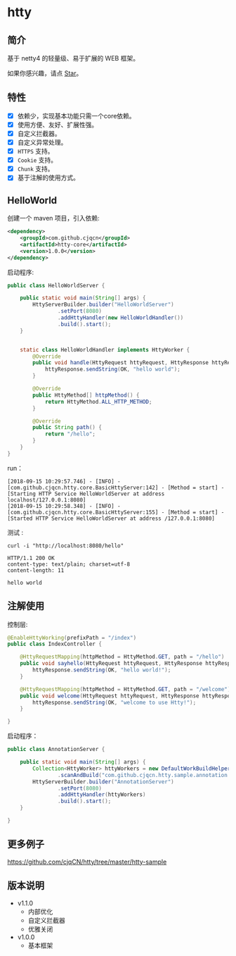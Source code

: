 # htty

## 简介
基于 netty4 的轻量级、易于扩展的 WEB 框架。 

如果你感兴趣，请点 [Star](https://github.com/cjqCN/htty/stargazers)。  

## 特性
- [x] 依赖少，实现基本功能只需一个core依赖。
- [x] 使用方便、友好、扩展性强。
- [x] 自定义拦截器。
- [x] 自定义异常处理。
- [x] `HTTPS` 支持。
- [x] `Cookie` 支持。
- [x] `Chunk` 支持。
- [x] 基于注解的使用方式。

## HelloWorld

创建一个 maven 项目，引入依赖:

```xml
<dependency>
    <groupId>com.github.cjqcn</groupId>
    <artifactId>htty-core</artifactId>
    <version>1.0.0</version>
</dependency>
```
启动程序:

```java
public class HelloWorldServer {

    public static void main(String[] args) {
        HttyServerBuilder.builder("HelloWorldServer") 
                .setPort(8080)      
                .addHttyHandler(new HelloWorldHandler())  
                .build().start();
    }


    static class HelloWorldHandler implements HttyWorker {
        @Override
        public void handle(HttyRequest httyRequest, HttyResponse httyResponse) {
            httyResponse.sendString(OK, "hello world");
        }

        @Override
        public HttyMethod[] httpMethod() {
            return HttyMethod.ALL_HTTP_METHOD;
        }

        @Override
        public String path() {
            return "/hello";
        }
    }
}
```

run：
```log
[2018-09-15 10:29:57.746] - [INFO] - [com.github.cjqcn.htty.core.BasicHttyServer:142] - [Method = start] - [Starting HTTP Service HelloWorldServer at address localhost/127.0.0.1:8080]
[2018-09-15 10:29:58.348] - [INFO] - [com.github.cjqcn.htty.core.BasicHttyServer:155] - [Method = start] - [Started HTTP Service HelloWorldServer at address /127.0.0.1:8080]
```

测试 :
 ```curl
 curl -i "http://localhost:8080/hello"
 
 HTTP/1.1 200 OK
 content-type: text/plain; charset=utf-8
 content-length: 11
 
 hello world
 ```

## 注解使用
控制层:

```java
@EnableHttyWorking(prefixPath = "/index")
public class IndexController {

	@HttyRequestMapping(httpMethod = HttyMethod.GET, path = "/hello")
	public void sayhello(HttyRequest httyRequest, HttyResponse httyResponse) {
		httyResponse.sendString(OK, "hello world!");
	}

	@HttyRequestMapping(httpMethod = HttyMethod.GET, path = "/welcome")
	public void welcome(HttyRequest httyRequest, HttyResponse httyResponse) {
		httyResponse.sendString(OK, "welcome to use Htty!");
	}

}
```
启动程序：
```java
public class AnnotationServer {

	public static void main(String[] args) {
		Collection<HttyWorker> httyWorkers = new DefaultWorkBuildHelper()
				.scanAndBuild("com.github.cjqcn.htty.sample.annotation.work");
		HttyServerBuilder.builder("AnnotationServer")
				.setPort(8080)
				.addHttyHandler(httyWorkers)
				.build().start();
	}

}
```

## 更多例子
<https://github.com/cjqCN/htty/tree/master/htty-sample>


## 版本说明
- v1.1.0
    - 内部优化
    - 自定义拦截器
    - 优雅关闭
- v1.0.0
    - 基本框架

